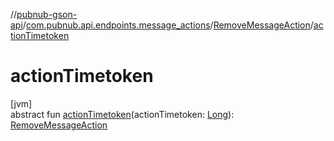 //[pubnub-gson-api](../../../index.md)/[com.pubnub.api.endpoints.message_actions](../index.md)/[RemoveMessageAction](index.md)/[actionTimetoken](action-timetoken.md)

# actionTimetoken

[jvm]\
abstract fun [actionTimetoken](action-timetoken.md)(actionTimetoken: [Long](https://docs.oracle.com/javase/8/docs/api/java/lang/Long.html)): [RemoveMessageAction](index.md)
